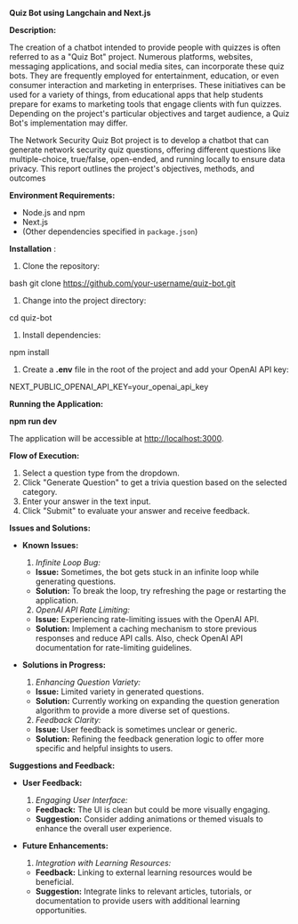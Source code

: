 **Quiz Bot using Langchain and Next.js**

**Description:**

The creation of a chatbot intended to provide people with quizzes is often referred to 
as a "Quiz Bot" project. Numerous platforms, websites, messaging applications, and 
social media sites, can incorporate these quiz bots. They are frequently employed for 
entertainment, education, or even consumer interaction and marketing in enterprises. 
These initiatives can be used for a variety of things, from educational apps that help 
students prepare for exams to marketing tools that engage clients with fun quizzes. 
Depending on the project's particular objectives and target audience, a Quiz Bot's 
implementation may differ.

The Network Security Quiz Bot project is to develop a chatbot that can generate 
network security quiz questions, offering different questions like multiple-choice, 
true/false, open-ended, and running locally to ensure data privacy. This report outlines 
the project's objectives, methods, and outcomes


**Environment Requirements:**

- Node.js and npm
- Next.js
- (Other dependencies specified in `package.json`)

**Installation** :

1. Clone the repository:

bash git clone https://github.com/your-username/quiz-bot.git

1. Change into the project directory:

cd quiz-bot

1. Install dependencies:

npm install

1. Create a **.env** file in the root of the project and add your OpenAI API key:

NEXT\_PUBLIC\_OPENAI\_API\_KEY=your\_openai\_api\_key

**Running the Application:**

**npm run dev**

The application will be accessible at [http://localhost:3000](http://localhost:3000/).

**Flow of Execution:**

1. Select a question type from the dropdown.
2. Click "Generate Question" to get a trivia question based on the selected category.
3. Enter your answer in the text input.
4. Click "Submit" to evaluate your answer and receive feedback.

**Issues and Solutions:**

- **Known Issues:**

  1. _Infinite Loop Bug:_

  - **Issue:** Sometimes, the bot gets stuck in an infinite loop while generating questions.
  - **Solution:** To break the loop, try refreshing the page or restarting the application.

  2. _OpenAI API Rate Limiting:_

  - **Issue:** Experiencing rate-limiting issues with the OpenAI API.
  - **Solution:** Implement a caching mechanism to store previous responses and reduce API calls. Also, check OpenAI API documentation for rate-limiting guidelines.
- **Solutions in Progress:**

  1. _Enhancing Question Variety:_

  - **Issue:** Limited variety in generated questions.
  - **Solution:** Currently working on expanding the question generation algorithm to provide a more diverse set of questions.

  2. _Feedback Clarity:_

  - **Issue:** User feedback is sometimes unclear or generic.
  - **Solution:** Refining the feedback generation logic to offer more specific and helpful insights to users.

**Suggestions and Feedback:**

- **User Feedback:**

  1. _Engaging User Interface:_

  - **Feedback:** The UI is clean but could be more visually engaging.
  - **Suggestion:** Consider adding animations or themed visuals to enhance the overall user experience.
- **Future Enhancements:**

  1. _Integration with Learning Resources:_

  - **Feedback:** Linking to external learning resources would be beneficial.
  - **Suggestion:** Integrate links to relevant articles, tutorials, or documentation to provide users with additional learning opportunities.
